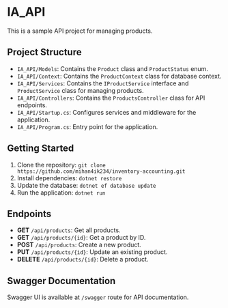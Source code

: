 # IA_API

This is a sample API project for managing products.

## Project Structure

- `IA_API/Models`: Contains the `Product` class and `ProductStatus` enum.
- `IA_API/Context`: Contains the `ProductContext` class for database context.
- `IA_API/Services`: Contains the `IProductService` interface and `ProductService` class for managing products.
- `IA_API/Controllers`: Contains the `ProductsController` class for API endpoints.
- `IA_API/Startup.cs`: Configures services and middleware for the application.
- `IA_API/Program.cs`: Entry point for the application.

## Getting Started

1. Clone the repository: `git clone https://github.com/mihan4ik234/inventory-accounting.git`
2. Install dependencies: `dotnet restore`
3. Update the database: `dotnet ef database update`
4. Run the application: `dotnet run`

## Endpoints

- **GET** `/api/products`: Get all products.
- **GET** `/api/products/{id}`: Get a product by ID.
- **POST** `/api/products`: Create a new product.
- **PUT** `/api/products/{id}`: Update an existing product.
- **DELETE** `/api/products/{id}`: Delete a product.

## Swagger Documentation

Swagger UI is available at `/swagger` route for API documentation.
